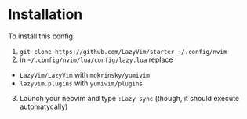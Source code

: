 # Installation

To install this config:
1. `git clone https://github.com/LazyVim/starter ~/.config/nvim`
2. in `~/.config/nvim/lua/config/lazy.lua` replace
 * `LazyVim/LazyVim` with `mokrinsky/yumivim`
 * `lazyvim.plugins` with `yumivim/plugins`
3. Launch your neovim and type `:Lazy sync` (though, it should execute automatycally)
